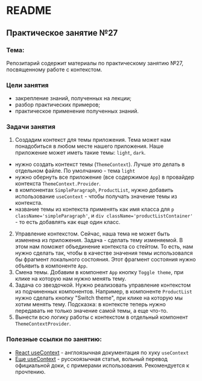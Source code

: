 # README

## Практическое занятие №27

### Тема:

Репозитарий содержит материалы по практическому занятию №27, посвященному работе с контекстом.

### Цели занятия
- закрепление знаний, полученных на лекции;
- разбор практических примеров;
- практическое применение полученных знаний.

### Задачи занятия
1. Создадим контекст для темы приложения. Тема может нам понадобиться в любом месте нашего приложения. Наше приложение может иметь такие темы: `light`, `dark`.
 - нужно создать контекст темы (`ThemeContext`). Лучше это делать в отдельном файле. По умолчанию - тема `light`
 - нужно обернуть все приложение (все содержимое `App`) в провайдер контекста `ThemeContext.Provider`.
 - в компонентах `SimpleParagraph`, `ProductList`, нужно добавить использование `useContext` - чтобы получать значение темы из контекста.
 - название темы из контекста применять как имя класса для `p className='simpleParagraph'`, и `div className='productListContainer'` - то есть добавлять как еще один класс.
2. Управление контекстом. Сейчас, наша тема не может быть изменена из приложения. Задача - сделать тему изменяемой.  В этом нам поможет объединение контекста со стейтом. То есть, нам нужно сделать так, чтобы в качестве значения темы использовался бы фрагмент локального состояния. Этот фрагмент состояния нужно объявить в компоненте `App`.
3. Смена темы. Добавим в компонент `App` кнопку `Toggle theme`, при клике на которую нам нужно менять тему.
4. Задача со звездочкой. Нужно реализовать управление контекстом из подчиненных компонентов. Например, в компоненте `ProductList` нужно сделать кнопку "Switch theme", при клике на которую мы хотим менять тему. Подсказка: в контексте теперь нужно передавать не только значение самой темы, а еще что-то.
5. Вынести всю логику работы с контекстом в отдельный компонент `ThemeContextProvider`.

### Полезные ссылки по занятию:
 - [React useContext](https://react.dev/reference/react/useContext) - англоязычная документация по хуку `useContext`
 - [Еще useContext](https://reactdev.ru/reference/useContext/#_12) - русскоязычная статья, вольный перевод официальной доки, с примерами использования. Рекомендуется к прочтению.